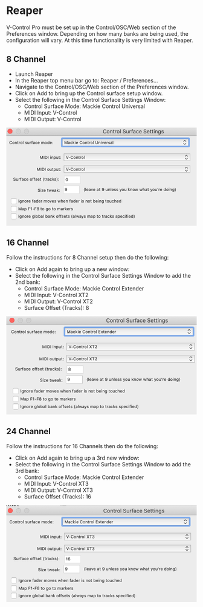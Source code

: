 # Reaper

V-Control Pro must be set up in the Control/OSC/Web section of the Preferences window. Depending on how many banks are being used, the configuration will vary.  At this time functionality is very limited with Reaper.

## 8 Channel

- Launch Reaper
- In the Reaper top menu bar go to: Reaper / Preferences...
- Navigate to the Control/OSC/Web section of the Preferences window.
- Click on Add to bring up the Control surface setup window.
- Select the following in the Control Surface Settings Window:
    - Control Surface Mode: Mackie Control Universal
    - MIDI Input: V-Control
    - MIDI Output: V-Control

![Reaper - 8 Channel](./images/reaper1.png "Reaper - 8 Channel")

## 16 Channel

Follow the instructions for 8 Channel setup then do the following:

- Click on Add again to bring up a new window:
- Select the following in the Control Surface Settings Window to add the 2nd bank:
    - Control Surface Mode: Mackie Control Extender
    - MIDI Input: V-Control XT2
    - MIDI Output: V-Control XT2
    - Surface Offset (Tracks): 8

![Reaper - 16 Channel](./images/reaper2.png "Reaper - 16 Channel")

## 24 Channel

Follow the instructions for 16 Channels then do the following:

- Click on Add again to bring up a 3rd new window:
- Select the following in the Control Surface Settings Window to add the 3rd bank:
    - Control Surface Mode: Mackie Control Extender
    - MIDI Input: V-Control XT3
    - MIDI Output: V-Control XT3
    - Surface Offset (Tracks): 16

![Reaper - 24 Channel](./images/reaper3.png "Reaper - 24 Channel")
